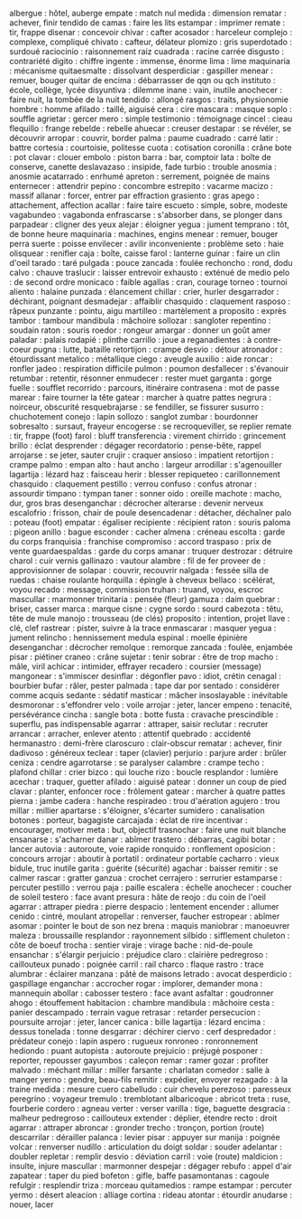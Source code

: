 albergue : hôtel, auberge
empate : match nul
medida : dimension
rematar : achever, finir
tendido de camas : faire les lits
estampar : imprimer
remate : tir, frappe
disenar : concevoir
chivar : cafter
acosador : harceleur
complejo : complexe, compliqué
chivato : cafteur, délateur
plomizo : gris
superdotado : surdoué
raciocinio : raisonnement
raiz cuadrada : racine carrée
disgusto : contrariété
digito : chiffre
ingente : immense, énorme
lima : lime
maquinaria : mécanisme
quitaesmalte : dissolvant
desperdiciar : gaspiller
menear : remuer, bouger
quitar de encima : débarrasser de qqn ou qch
instituto : école, collège, lycée
disyuntiva : dilemme
inane : vain, inutile
anochecer : faire nuit, la tombée de la nuit
tendido : allongé
rasgos : traits, physionomie
hombre : homme
afilado : taillé, aiguisé
cera : cire
mascara : masque
soplo : souffle
agrietar : gercer
mero : simple
testimonio : témoignage
cincel : cieau
flequillo : frange
rebelde : rebelle
ahuecar : creuser
destapar : se révéler, se découvrir
arropar : couvrir, border
palma : paume
cuadrado : carré
latir : battre
cortesia : courtoisie, politesse
cuota : cotisation
coronilla : crâne
bote : pot
clavar : clouer
embolo : piston
barra : bar, comptoir
lata : boîte de conserve, canette
deslavazaso : insipide, fade
turbio : trouble
anosmia : anosmie
acatarrado : enrhumé
apreton : serrement, poignée de mains
enternecer : attendrir
pepino : concombre
estrepito : vacarme
macizo : massif
allanar : forcer, entrer par effraction
grasiento : gras
apego : attachement, affection
acallar : faire taire
escueto : simple, sobre, modeste
vagabundeo : vagabonda
enfrascarse : s'absorber dans, se plonger dans
parpadear : cligner des yeux
alejar : éloigner
yegua : jument
temprano : tôt, de bonne heure
maquinaria : machines, engins
menear : remuer, bouger
perra suerte : poisse
envilecer : avilir
inconveniente : problème
seto : haie
olisquear : renifler
caja : boîte, caisse
farol : lanterne
guinar : faire un clin d'oeil
tarado : taré
pulgada : pouce
zancada : foulée
rechoncho : rond, dodu
calvo : chauve
traslucir : laisser entrevoir
exhausto : exténué
de medio pelo : de second ordre
monicaco : faible
agallas : cran, courage
torneo : tournoi
aliento : halaine
punzada : élancement
chillar : crier, hurler
desgarrador : déchirant, poignant
desmadejar : affaiblir
chasquido : claquement
rasposo : râpeux
punzante : pointu, aigu
martilleo : martèlement
a proposito : exprès
tambor : tambour
mandibula : mâchoire
sollozar : sangloter
repentino : soudain
raton : souris
roedor : rongeur
amargar : donner un goût amer
paladar : palais
rodapié : plinthe
carrillo : joue
a reganadientes : à contre-coeur
pugna : lutte, bataille
retortijon : crampe
desvio : détour
atronador : étourdissant
metalico : métallique
ciego : aveugle
auxilio : aide
roncar : ronfler
jadeo : respiration difficile
pulmon : poumon
desfallecer : s'évanouir
retumbar : retentir, résonner
enmudecer : rester muet
garganta : gorge
fuelle : soufflet
recorrido : parcours, itinéraire
contrasena : mot de passe
marear : faire tourner la tête
gatear : marcher à quatre pattes
negrura : noirceur, obscurité
resquebrajarse : se fendiller, se fissurer
susurro : chuchotement
conejo : lapin
sollozo : sanglot
zumbar : bourdonner
sobresalto : sursaut, frayeur
encogerse : se recroqueviller, se replier
remate : tir, frappe (foot)
farol : bluff
transferencia : virement
chirrido : grincement
brillo : éclat
desprender : dégager
recordatorio : pense-bête, rappel
arrojarse : se jeter, sauter
crujir : craquer
ansioso : impatient
retortijon : crampe
palmo : empan
alto : haut
ancho : largeur
arrodillar : s'agenouiller
lagartija : lézard
haz : faisceau
herir : blesser
repiqueteo : carillonnement
chasquido : claquement
pestillo : verrou
confuso : confus
atronar : assourdir
timpano : tympan
taner : sonner
oido : oreille
machote : macho, dur, gros bras
desenganchar : décrocher
alterarse : devenir nerveux
escalofrio : frisson, chair de poule
desencadenar : détacher, déchaîner
palo : poteau (foot)
empatar : égaliser
recipiente : récipient
raton : souris
paloma : pigeon
anillo : bague
esconder : cacher
almena : créneau
escolta : garde du corps
franquisia : franchise
compromiso : accord
traspaso : prix de vente
guardaespaldas : garde du corps
amanar : truquer
destrozar : détruire
charol : cuir vernis
gallinazo : vautour
alambre : fil de fer
proveer de : approvisionner de
solapar : couvrir, recouvrir
nalgada : fessée
silla de ruedas : chaise roulante
horquilla : épingle à cheveux
bellaco : scélérat, voyou
recado : message, commission
truhan : truand, voyou, escroc
mascullar : marmonner
trinitaria : pensée (fleur)
gamuza : daim
quebrar : briser, casser
marca : marque
cisne : cygne
sordo : sourd
cabezota : têtu, tête de mule
manojo : trousseau (de clés)
proposito : intention, projet
llave : clé, clef
rastrear : pister, suivre à la trace
enmascarar : masquer
yegua : jument
relincho : hennissement
medula espinal : moelle épinière
desenganchar : décrocher
remolque : remorque
zancada : foulée, enjambée
pisar : piétiner
craneo : crâne
sujetar : tenir
sobrar : être de trop
macho : mâle, viril
achicar : intimider, effrayer
recadero : coursier (message)
mangonear : s'immiscer
desinflar : dégonfler
pavo : idiot, crétin
cenagal : bourbier
bufar : râler, pester
palmada : tape
dar por sentado : considérer comme acquis
sedante : sédatif
masticar : mâcher
insoslayable : inévitable
desmoronar : s'effondrer
velo : voile
arrojar : jeter, lancer
empeno : tenacité, persévérance
cincha : sangle
bota : botte
fusta : cravache
prescindible : superflu, pas indispensable
agarrar : attraper, saisir
reclutar : recruter
arrancar : arracher, enlever
atento : attentif
quebrado : accidenté
hermanastro : demi-frère
claroscuro : clair-obscur
rematar : achever, finir
dadivoso : généreux
teclear : taper (clavier)
perjurio : parjure
arder : brûler
ceniza : cendre
agarrotarse : se paralyser
calambre : crampe
techo : plafond
chillar : crier
bizco : qui louche
rizo : boucle
resplandor : lumière
acechar : traquer, guetter
afilado : aiguisé
patear : donner un coup de pied
clavar : planter, enfoncer
roce : frôlement
gatear : marcher à quatre pattes
pierna : jambe
cadera : hanche
respiradeo : trou d'aération
agujero : trou
millar : millier
apartarse : s'éloigner, s'écarter
sumidero : canalisation
botones : porteur, bagagiste
carcajada : éclat de rire
incentivar : encourager, motiver
meta : but, objectif
trasnochar : faire une nuit blanche
ensanarse : s'acharner
danar : abîmer
trastero : débarras, cagibi
botar : lancer
autovia : autoroute, voie rapide
ronquido : ronflement
oposicion : concours
arrojar : aboutir à
portatil : ordinateur portable
cacharro : vieux bidule, truc inutile
garita : guérite (sécurité)
agachar : baisser
remitir : se calmer
rascar : gratter
ganzua : crochet
cerrajero : serrurier
estamparse : percuter
pestillo : verrou
paja : paille
escalera : échelle
anochecer : coucher de soleil
testero : face avant
presura : hâte
de reojo : du coin de l'oeil
agarrar : attraper
piedra : pierre
despacio : lentement
encender : allumer
cenido : cintré, moulant
atropellar : renverser, faucher
estropear : abîmer
asomar : pointer le bout de son nez
brena : maquis
maniobrar : manoeuvrer
maleza : broussaille
resplandor : rayonnement
silbido : sifflement
chuleton : côte de boeuf
trocha : sentier
viraje : virage
bache : nid-de-poule
ensanchar : s'élargir
perjuicio : préjudice
claro : clairière
pedregroso : caillouteux
punado : poignée
carril : rail
charco : flaque
rastro : trace
alumbrar : éclairer
manzana : pâté de maisons
letrado : avocat
desperdicio : gaspillage
enganchar : accrocher
rogar : implorer, demander
mona : mannequin
abollar : cabosser
testero : face avant
asfaltar : goudronner
ahogo : étouffement
habitacion : chambre
mandibula : mâchoire
cesta : panier
descampado : terrain vague
retrasar : retarder
persecucion : poursuite
arrojar : jeter, lancer
canica : bille
lagartija : lézard
encima : dessus
tonelada : tonne
desgarrar : déchirer
ciervo : cerf
despredador : prédateur
conejo : lapin
aspero : rugueux
ronroneo : ronronnement
hediondo : puant
autopista : autoroute
prejuicio : préjugé
posponer : reporter, repousser
gayumbos : caleçon
remar : ramer
gozar : profiter
malvado : méchant
millar : miller
farsante : charlatan
comedor : salle à manger
yerno : gendre, beau-fils
remitir : expédier, envoyer
rezagado : à la traine
medida : mesure
cuero cabelludo : cuir chevelu
perezoso : paresseux
peregrino : voyageur
tremulo : tremblotant
albaricoque : abricot
treta : ruse, fourberie
cordero : agneau
verter : verser
varilla : tige, baguette
desgracia : malheur
pedregroso : caillouteux
extender : déplier, étendre
recto : droit
agarrar : attraper
abroncar : gronder
trecho : tronçon, portion (route)
descarrilar : dérailler
palanca : levier
pisar : appuyer sur
manija : poignée
volcar : renverser
nudillo : articulation du doigt
soldar : souder
adelantar : doubler
repletar : remplir
desvio : déviation
carril : voie (route)
maldicion : insulte, injure
mascullar : marmonner
despejar : dégager
rebufo : appel d'air
zapatear : taper du pied
bofeton : gifle, baffe
pasamontanas : cagoule
refulgir : resplendir
triza : morceau
quitamedios : rampe
estampar : percuter
yermo : désert
aleacion : alliage
cortina : rideau
atontar : étourdir
anudarse : nouer, lacer
